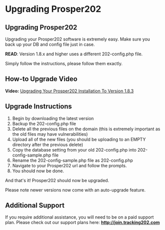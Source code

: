 # Upgrading Prosper202

## Upgrading Prosper202

Upgrading your Prosper202 software is extremely easy. Make sure you back up your DB and config file just in case.

**READ**: Version 1.8.x and higher uses a different 202-config.php file.

Simply follow the instructions, please follow them exactly.

## How-to Upgrade Video

**Video:** [Upgrading Your Prosper202 Installation To Version 1.8.3](https://www.youtube.com/watch?v=lc16taRyV3I&feature=youtu.be)

## Upgrade Instructions

1. Begin by downloading the latest version
2. Backup the 202-config.php file
3. Delete all the previous files on the domain (this is extremely important as the old files may have vulnerabilities)
4. Upload all of the new files (you should be uploading to an EMPTY directory after the previous delete)
5. Copy the database setting from your old 202-config.php into 202-config-sample.php file
6. Rename the 202-config-sample.php file as 202-config.php
7. Navigate to your Prosper202 url and follow the prompts.
8. You should now be done.

And that's it! Prosper202 should now be upgraded.

Please note newer versions now come with an auto-upgrade feature.

## Additional Support

If you require additional assistance, you will need to be on a paid support plan. Please check out our support plans here:
**http://join.tracking202.com**
